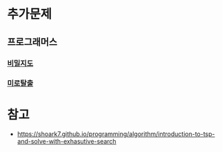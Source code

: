 # 추가문제
## 프로그래머스
### [비밀지도](https://programmers.co.kr/learn/courses/30/lessons/17681)
### [미로탈출](https://programmers.co.kr/learn/courses/30/lessons/81304)

# 참고
- https://shoark7.github.io/programming/algorithm/introduction-to-tsp-and-solve-with-exhasutive-search
